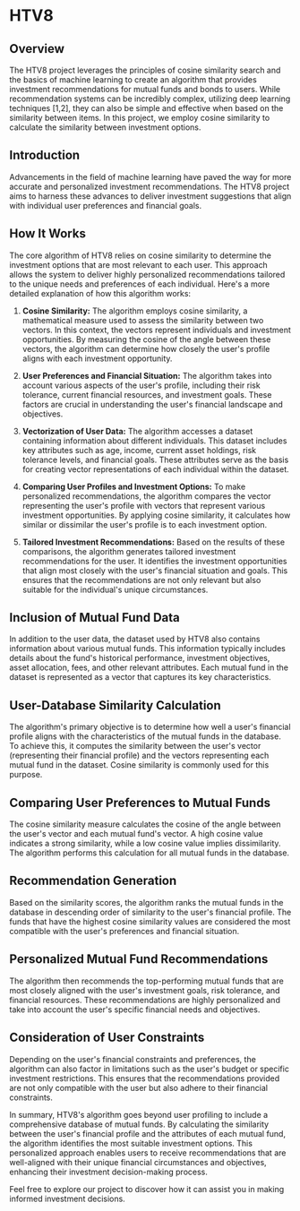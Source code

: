 # HTV8

## Overview

The HTV8 project leverages the principles of cosine similarity search and the basics of machine learning to create an algorithm that provides investment recommendations for mutual funds and bonds to users. While recommendation systems can be incredibly complex, utilizing deep learning techniques [1,2], they can also be simple and effective when based on the similarity between items. In this project, we employ cosine similarity to calculate the similarity between investment options.

## Introduction

Advancements in the field of machine learning have paved the way for more accurate and personalized investment recommendations. The HTV8 project aims to harness these advances to deliver investment suggestions that align with individual user preferences and financial goals.

## How It Works
The core algorithm of HTV8 relies on cosine similarity to determine the investment options that are most relevant to each user. This approach allows the system to deliver highly personalized recommendations tailored to the unique needs and preferences of each individual. Here's a more detailed explanation of how this algorithm works:

1. **Cosine Similarity:** The algorithm employs cosine similarity, a mathematical measure used to assess the similarity between two vectors. In this context, the vectors represent individuals and investment opportunities. By measuring the cosine of the angle between these vectors, the algorithm can determine how closely the user's profile aligns with each investment opportunity.

2. **User Preferences and Financial Situation:** The algorithm takes into account various aspects of the user's profile, including their risk tolerance, current financial resources, and investment goals. These factors are crucial in understanding the user's financial landscape and objectives.

3. **Vectorization of User Data:** The algorithm accesses a dataset containing information about different individuals. This dataset includes key attributes such as age, income, current asset holdings, risk tolerance levels, and financial goals. These attributes serve as the basis for creating vector representations of each individual within the dataset.

4. **Comparing User Profiles and Investment Options:** To make personalized recommendations, the algorithm compares the vector representing the user's profile with vectors that represent various investment opportunities. By applying cosine similarity, it calculates how similar or dissimilar the user's profile is to each investment option.

5. **Tailored Investment Recommendations:** Based on the results of these comparisons, the algorithm generates tailored investment recommendations for the user. It identifies the investment opportunities that align most closely with the user's financial situation and goals. This ensures that the recommendations are not only relevant but also suitable for the individual's unique circumstances.

## Inclusion of Mutual Fund Data
In addition to the user data, the dataset used by HTV8 also contains information about various mutual funds. This information typically includes details about the fund's historical performance, investment objectives, asset allocation, fees, and other relevant attributes. Each mutual fund in the dataset is represented as a vector that captures its key characteristics.

## User-Database Similarity Calculation
The algorithm's primary objective is to determine how well a user's financial profile aligns with the characteristics of the mutual funds in the database. To achieve this, it computes the similarity between the user's vector (representing their financial profile) and the vectors representing each mutual fund in the dataset. Cosine similarity is commonly used for this purpose.

## Comparing User Preferences to Mutual Funds
The cosine similarity measure calculates the cosine of the angle between the user's vector and each mutual fund's vector. A high cosine value indicates a strong similarity, while a low cosine value implies dissimilarity. The algorithm performs this calculation for all mutual funds in the database.

## Recommendation Generation
Based on the similarity scores, the algorithm ranks the mutual funds in the database in descending order of similarity to the user's financial profile. The funds that have the highest cosine similarity values are considered the most compatible with the user's preferences and financial situation.

## Personalized Mutual Fund Recommendations
The algorithm then recommends the top-performing mutual funds that are most closely aligned with the user's investment goals, risk tolerance, and financial resources. These recommendations are highly personalized and take into account the user's specific financial needs and objectives.

## Consideration of User Constraints
Depending on the user's financial constraints and preferences, the algorithm can also factor in limitations such as the user's budget or specific investment restrictions. This ensures that the recommendations provided are not only compatible with the user but also adhere to their financial constraints.

In summary, HTV8's algorithm goes beyond user profiling to include a comprehensive database of mutual funds. By calculating the similarity between the user's financial profile and the attributes of each mutual fund, the algorithm identifies the most suitable investment options. This personalized approach enables users to receive recommendations that are well-aligned with their unique financial circumstances and objectives, enhancing their investment decision-making process.





Feel free to explore our project to discover how it can assist you in making informed investment decisions.


